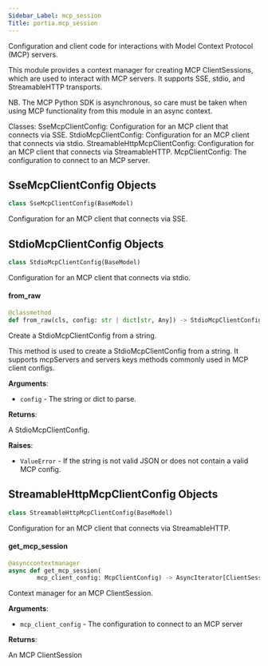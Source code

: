 ```yaml
---
Sidebar_Label: mcp_session
Title: portia.mcp_session
---
```


Configuration and client code for interactions with Model Context Protocol (MCP) servers.

This module provides a context manager for creating MCP ClientSessions, which are used to
interact with MCP servers. It supports SSE, stdio, and StreamableHTTP transports.

NB. The MCP Python SDK is asynchronous, so care must be taken when using MCP functionality
from this module in an async context.

Classes:
    SseMcpClientConfig: Configuration for an MCP client that connects via SSE.
    StdioMcpClientConfig: Configuration for an MCP client that connects via stdio.
    StreamableHttpMcpClientConfig: Configuration for an MCP client that connects via StreamableHTTP.
    McpClientConfig: The configuration to connect to an MCP server.

## SseMcpClientConfig Objects

```python
class SseMcpClientConfig(BaseModel)
```

Configuration for an MCP client that connects via SSE.

## StdioMcpClientConfig Objects

```python
class StdioMcpClientConfig(BaseModel)
```

Configuration for an MCP client that connects via stdio.

#### from\_raw

```python
@classmethod
def from_raw(cls, config: str | dict[str, Any]) -> StdioMcpClientConfig
```

Create a StdioMcpClientConfig from a string.

This method is used to create a StdioMcpClientConfig from a string. It supports
mcpServers and servers keys methods commonly used in MCP client configs.

**Arguments**:

- `config` - The string or dict to parse.
  

**Returns**:

  A StdioMcpClientConfig.
  

**Raises**:

- `ValueError` - If the string is not valid JSON or does not contain a valid MCP config.

## StreamableHttpMcpClientConfig Objects

```python
class StreamableHttpMcpClientConfig(BaseModel)
```

Configuration for an MCP client that connects via StreamableHTTP.

#### get\_mcp\_session

```python
@asynccontextmanager
async def get_mcp_session(
        mcp_client_config: McpClientConfig) -> AsyncIterator[ClientSession]
```

Context manager for an MCP ClientSession.

**Arguments**:

- `mcp_client_config` - The configuration to connect to an MCP server
  

**Returns**:

  An MCP ClientSession

